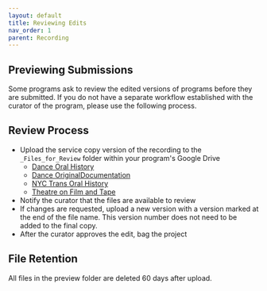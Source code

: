 ```yaml
---
layout: default
title: Reviewing Edits
nav_order: 1
parent: Recording
---
```


## Previewing Submissions

Some programs ask to review the edited versions of programs before they are submitted. If you do not have a separate workflow established with the curator of the program, please use the following process.

## Review Process

* Upload the service copy version of the recording to the `_Files_for_Review` folder within your program's Google Drive
  * [Dance Oral History](https://drive.google.com/drive/folders/0AGEqr40j8r-tUk9PVA)
  * [Dance OriginalDocumentation](https://drive.google.com/drive/folders/0AMC0rSYAhPFYUk9PVA)
  * [NYC Trans Oral History](https://drive.google.com/drive/folders/0AITNOg-_vrbaUk9PVA)
  * [Theatre on Film and Tape](https://drive.google.com/drive/folders/0AD02PGgGZHqoUk9PVA)
* Notify the curator that the files are available to review
* If changes are requested, upload a new version with a version marked at the end of the file name. This version number does not need to be added to the final copy.
* After the curator approves the edit, bag the project

## File Retention

All files in the preview folder are deleted 60 days after upload.
